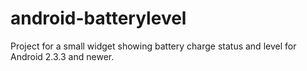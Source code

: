 android-batterylevel
====================
Project for a small widget showing battery charge status and level for Android 2.3.3 and newer.
